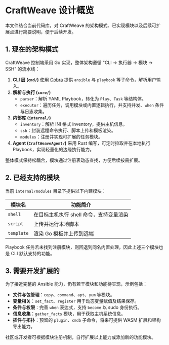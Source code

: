 # CraftWeave 设计概览

本文件结合当前代码库，对 CraftWeave 的架构模式、已实现模块以及后续可扩展点进行简要说明，便于后续开发。

## 1. 现在的架构模式

CraftWeave 控制端采用 Go 实现，整体架构遵循 "CLI -> 执行器 -> 模块 -> SSH" 的流水线：

1. **CLI 层 (`cmd/`)** 使用 [Cobra](https://github.com/spf13/cobra) 提供 `ansible` 与 `playbook` 等子命令，解析用户输入。
2. **解析与执行 (`core/`)**
   - `parser`：解析 YAML Playbook，转化为 `Play`、`Task` 等结构体。
   - `executor`：遍历任务，调用模块或内置逻辑执行，并支持并发、`when` 条件与日志收集。
3. **内部库 (`internal/`)**
   - `inventory`：解析 INI 格式 inventory，提供主机信息。
   - `ssh`：封装远程命令执行、脚本上传和模板渲染。
   - `modules`：注册并实现可扩展的任务模块。
4. **Agent (`CraftWeaveAgent/`)** 采用 Rust 编写，可定时拉取并在本地执行 Playbook，实现轻量化的边缘执行能力。

整体模式保持松耦合，模块通过注册表动态查找，方便后续按需扩展。

## 2. 已经支持的模块

当前 `internal/modules` 目录下提供以下内建模块：

| 模块名   | 功能简介                         |
|---------|---------------------------------|
| `shell`    | 在目标主机执行 shell 命令，支持变量渲染 |
| `script`   | 上传并运行本地脚本                   |
| `template` | 渲染 Go 模板并上传到远端               |

Playbook 任务若未找到注册模块，则回退到同名内置处理，因此上述三个模块也是 CLI 默认支持的功能。

## 3. 需要开发扩展的

为了接近完整的 Ansible 能力，仍有若干模块和功能待实现，示例包括：

- **文件与包管理**：`copy`、`command`、`apt`、`yum` 等模块。
- **变量相关**：`set_fact`、`register` 用于动态变量赋值及结果保存。
- **条件与权限**：完善 `when` 表达式，支持 `become` 以 sudo 身份执行。
- **信息收集**：`gather_facts` 模块，用于获取主机系统信息。
- **插件与拓扑**：预留的 `plugin`、`cmdb` 子命令，将来可提供 WASM 扩展和架构导出能力。

社区或开发者可根据模块注册机制，自行扩展以上能力或添加新的功能模块。
